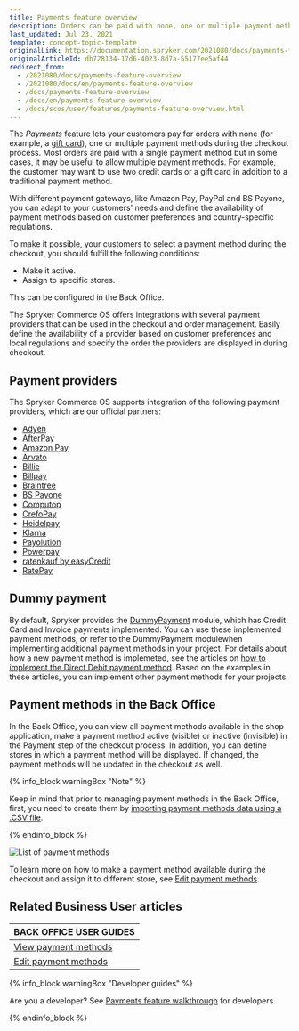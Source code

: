 ```yaml
---
title: Payments feature overview
description: Orders can be paid with none, one or multiple payment methods that can be selected during checkout. Offer multiple payment methods for a single order.
last_updated: Jul 23, 2021
template: concept-topic-template
originalLink: https://documentation.spryker.com/2021080/docs/payments-feature-overview
originalArticleId: db728134-17d6-4023-8d7a-55177ee5af44
redirect_from:
  - /2021080/docs/payments-feature-overview
  - /2021080/docs/en/payments-feature-overview
  - /docs/payments-feature-overview
  - /docs/en/payments-feature-overview
  - /docs/scos/user/features/payments-feature-overview.html
---
```


The *Payments* feature lets your customers pay for orders with none (for example, a [gift card](/docs/scos/user/features/gift-cards-feature-overview.html)), one or multiple payment methods during the checkout process. Most orders are paid with a single payment method but in some cases, it may be useful to allow multiple payment methods. For example, the customer may want to use two credit cards or a gift card in addition to a traditional payment method.

With different payment gateways, like Amazon Pay, PayPal and BS Payone, you can adapt to your customers' needs and define the availability of payment methods based on customer preferences and country-specific regulations.

To make it possible, your customers to select a payment method during the checkout, you should fulfill the following conditions:

* Make it active.
* Assign to specific stores.

This can be configured in the Back Office.

The Spryker Commerce OS offers integrations with several payment providers that can be used in the checkout and order management. Easily define the availability of a provider based on customer preferences and local regulations and specify the order the providers are displayed in during checkout.

## Payment providers

The Spryker Commerce OS supports integration of the following payment providers, which are our official partners:

* [Adyen](/docs/scos/user/technology-partners/payment-partners/adyen.html)
* [AfterPay](/docs/scos/user/technology-partners/payment-partners/afterpay.html)
* [Amazon Pay](/docs/scos/user/technology-partners/payment-partners/amazon-pay.html)
* [Arvato](/docs/scos/user/technology-partners/payment-partners/arvato.html)
* [Billie](/docs/scos/user/technology-partners/payment-partners/billie.html)
* [Billpay](/docs/scos/user/technology-partners/payment-partners/billpay.html)
* [Braintree](/docs/scos/user/technology-partners/payment-partners/braintree.html)
* [BS Payone](/docs/scos/user/technology-partners/payment-partners/bs-payone/bs-payone.html)
* [Computop](/docs/scos/user/technology-partners/payment-partners/computop.html)
* [CrefoPay](/docs/scos/user/technology-partners/payment-partners/crefopay.html)
* [Heidelpay](/docs/scos/user/technology-partners/payment-partners/heidelpay.html)
* [Klarna](/docs/scos/user/technology-partners/payment-partners/klarna.html)
* [Payolution](/docs/scos/user/technology-partners/payment-partners/payolution.html)
* [Powerpay](/docs/scos/user/technology-partners/payment-partners/powerpay.html)
* [ratenkauf by easyCredit](/docs/scos/user/technology-partners/payment-partners/ratenkauf-by-easycredit.html)
* [RatePay](/docs/scos/user/technology-partners/payment-partners/ratepay.html)

## Dummy payment

By default, Spryker provides the [DummyPayment](https://github.com/spryker/dummy-payment) module, which has Credit Card and Invoice payments implemented. You can use these implemented payment methods, or refer to the DummyPayment modulewhen implementing additional payment methods in your project.
For details about how a new payment method is implemeted, see the articles on [how to implement the Direct Debit payment method](/docs/scos/dev/back-end-development/data-manipulation/payment-methods/direct-debit-example-implementation/implementing-direct-debit-payment.html). Based on the examples in these articles, you can implement other payment methods for your projects.

## Payment methods in the Back Office

In the Back Office, you can view all payment methods available in the shop application, make a payment method active (visible) or inactive (invisible) in the Payment step of the checkout process. In addition, you can define stores in which a payment method will be displayed. If changed, the payment methods will be updated in the checkout as well.

{% info_block warningBox "Note" %}

Keep in mind that prior to managing payment methods in the Back Office, first, you need to create them by [importing payment methods data using a .CSV file](/docs/scos/dev/data-import/data-import-categories/commerce-setup/file-details-payment-method.csv.html).

{% endinfo_block %}

![List of payment methods](https://spryker.s3.eu-central-1.amazonaws.com/docs/Features/Payment/Payment+Methods+Overview/payment-methods-list.png)

To learn more on how to make a payment method available during the checkout and assign it to different store, see [Edit payment methods](/docs/scos/user/back-office-user-guides/administration/payment-methods/edit-payment-methods.html).

<!-- Managing Payment Methods in the Back Office

Overview of the reference information when working with payment methods in the Back Office

HowTo - Import Payment Method Store Relation Data

Hydrating payment methods for an order

  -->

## Related Business User articles

|BACK OFFICE USER GUIDES|
|---|
| [View payment methods](/docs/scos/user/back-office-user-guides/administration/payment-methods/view-payment-methods.html)   |
| [Edit payment methods](/docs/scos/user/back-office-user-guides/administration/payment-methods/edit-payment-methods.html)   |

{% info_block warningBox "Developer guides" %}

Are you a developer? See [Payments feature walkthrough](/docs/scos/dev/feature-walkthroughs/payments-feature-walkthrough.html) for developers.

{% endinfo_block %}
